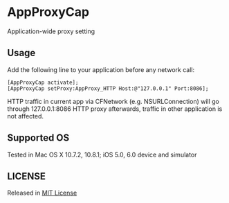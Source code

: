 AppProxyCap 
===========
Application-wide proxy setting

## Usage
Add the following line to your application before any network call:

	[AppProxyCap activate];
	[AppProxyCap setProxy:AppProxy_HTTP Host:@"127.0.0.1" Port:8086];

HTTP traffic in current app via CFNetwork (e.g. NSURLConnection) will go through 127.0.0.1:8086 HTTP proxy afterwards, traffic in other application is not affected.


## Supported OS
Tested in Mac OS X 10.7.2, 10.8.1; iOS 5.0, 6.0 device and simulator


## LICENSE
Released in [MIT License](http://opensource.org/licenses/mit-license.php)